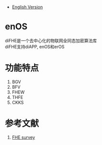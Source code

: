 * [English Version](./README.md)

# enOS
diFHE是一个去中心化的物联网全同态加密算法库  
diFHE支持diAPP, enOS和erOS


# 功能特点
1. BGV  
2. BFV  
3. FHEW  
4. THFE  
5. CKKS  

# 参考文献
1. [FHE survey](./FHE%20survey.pdf)
